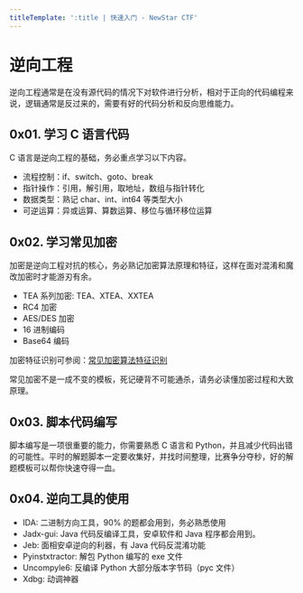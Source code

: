 ```yaml
---
titleTemplate: ':title | 快速入门 - NewStar CTF'
---
```


# 逆向工程

逆向工程通常是在没有源代码的情况下对软件进行分析，相对于正向的代码编程来说，逻辑通常是反过来的，需要有好的代码分析和反向思维能力。

## 0x01. 学习 C 语言代码

C 语言是逆向工程的基础，务必重点学习以下内容。

- 流程控制：if、switch、goto、break
- 指针操作：引用，解引用，取地址，数组与指针转化
- 数据类型：熟记 char、int、int64 等类型大小
- 可逆运算：异或运算、算数运算、移位与循环移位运算

## 0x02. 学习常见加密

加密是逆向工程对抗的核心，务必熟记加密算法原理和特征，这样在面对混淆和魔改加密时才能游刃有余。

- TEA 系列加密: TEA、XTEA、XXTEA
- RC4 加密
- AES/DES 加密
- 16 进制编码
- Base64 编码

加密特征识别可参阅：[常见加密算法特征识别](https://pangbai.work/IT/re/ctf_encode/)

常见加密不是一成不变的模板，死记硬背不可能通杀，请务必读懂加密过程和大致原理。

## 0x03. 脚本代码编写

脚本编写是一项很重要的能力，你需要熟悉 C 语言和 Python，并且减少代码出错的可能性。平时的解题脚本一定要收集好，并找时间整理，比赛争分夺秒，好的解题模板可以帮你快速夺得一血。

## 0x04. 逆向工具的使用

- IDA: 二进制方向工具，90% 的题都会用到，务必熟悉使用
- Jadx-gui: Java 代码反编译工具，安卓软件和 Java 程序都会用到。
- Jeb: 面相安卓逆向的利器，有 Java 代码反混淆功能
- Pyinstxtractor: 解包 Python 编写的 exe 文件
- Uncompyle6: 反编译 Python 大部分版本字节码（pyc 文件）
- Xdbg: 动调神器
